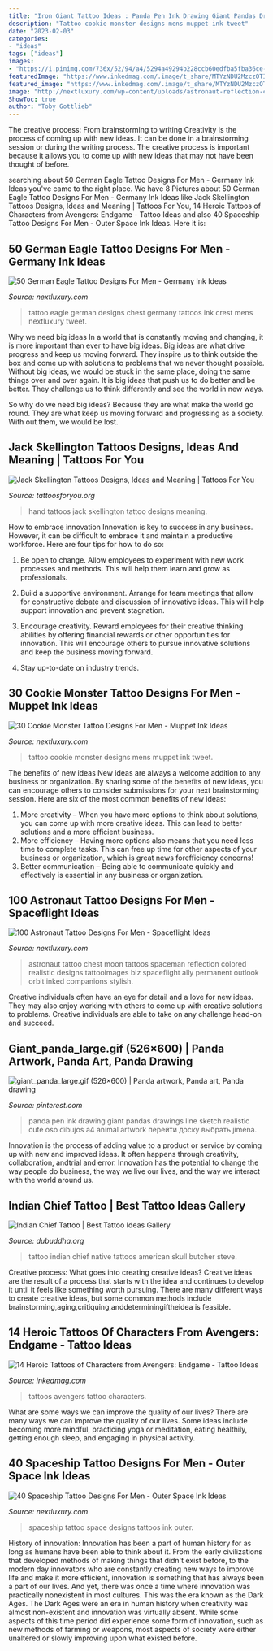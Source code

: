 ```yaml
---
title: "Iron Giant Tattoo Ideas : Panda Pen Ink Drawing Giant Pandas Drawings Line Sketch Realistic Cute Oso Dibujos A4 Animal Artwork перейти доску выбрать Jimena"
description: "Tattoo cookie monster designs mens muppet ink tweet"
date: "2023-02-03"
categories:
- "ideas"
tags: ["ideas"]
images:
- "https://i.pinimg.com/736x/52/94/a4/5294a49294b228ccb60edfba5fba36ce--panda-tattoos-giant-pandas.jpg"
featuredImage: "https://www.inkedmag.com/.image/t_share/MTYzNDU2MzczOTIzNzg0MDM0/avengers_endgame-fb.jpg"
featured_image: "https://www.inkedmag.com/.image/t_share/MTYzNDU2MzczOTIzNzg0MDM0/avengers_endgame-fb.jpg"
image: "http://nextluxury.com/wp-content/uploads/astronaut-reflection-chest-tattoos-for-men.jpg"
ShowToc: true
author: "Toby Gottlieb"
---
```



The creative process: From brainstorming to writing
Creativity is the process of coming up with new ideas. It can be done in a brainstorming session or during the writing process. The creative process is important because it allows you to come up with new ideas that may not have been thought of before.

	

		
searching about 50 German Eagle Tattoo Designs For Men - Germany Ink Ideas you've came to the right place. We have 8 Pictures about 50 German Eagle Tattoo Designs For Men - Germany Ink Ideas like Jack Skellington Tattoos Designs, Ideas and Meaning | Tattoos For You, 14 Heroic Tattoos of Characters from Avengers: Endgame - Tattoo Ideas and also 40 Spaceship Tattoo Designs For Men - Outer Space Ink Ideas. Here it is:
		
    
## 50 German Eagle Tattoo Designs For Men - Germany Ink Ideas

<img loading=lazy src="http://nextluxury.com/wp-content/uploads/mens-chest-ornate-german-eagle-tattoo.jpg" onerror="this.onerror=null;this.src='https://tse3.mm.bing.net/th?id=OIP.Gg_hbXRDhxWSF5hrJlTJygHaHa&amp;pid=15.1';" alt="50 German Eagle Tattoo Designs For Men - Germany Ink Ideas">

_Source: nextluxury.com_

>tattoo eagle german designs chest germany tattoos ink crest mens nextluxury tweet. 

	

Why we need big ideas
In a world that is constantly moving and changing, it is more important than ever to have big ideas. Big ideas are what drive progress and keep us moving forward. They inspire us to think outside the box and come up with solutions to problems that we never thought possible.
Without big ideas, we would be stuck in the same place, doing the same things over and over again. It is big ideas that push us to do better and be better. They challenge us to think differently and see the world in new ways.

So why do we need big ideas? Because they are what make the world go round. They are what keep us moving forward and progressing as a society. With out them, we would be lost.

    
## Jack Skellington Tattoos Designs, Ideas And Meaning | Tattoos For You

<img loading=lazy src="https://www.tattoosforyou.org/wp-content/uploads/2016/08/Jack-Skellington-Tattoo-Hand.jpg" onerror="this.onerror=null;this.src='https://tse3.mm.bing.net/th?id=OIP.9-DKbpJQIiQmZBy3P-imkgHaHa&amp;pid=15.1';" alt="Jack Skellington Tattoos Designs, Ideas and Meaning | Tattoos For You">

_Source: tattoosforyou.org_

>hand tattoos jack skellington tattoo designs meaning. 

	

How to embrace innovation
Innovation is key to success in any business. However, it can be difficult to embrace it and maintain a productive workforce. Here are four tips for how to do so:
1) Be open to change. Allow employees to experiment with new work processes and methods. This will help them learn and grow as professionals.

2) Build a supportive environment. Arrange for team meetings that allow for constructive debate and discussion of innovative ideas. This will help support innovation and prevent stagnation.

3) Encourage creativity. Reward employees for their creative thinking abilities by offering financial rewards or other opportunities for innovation. This will encourage others to pursue innovative solutions and keep the business moving forward.

4) Stay up-to-date on industry trends.

    
## 30 Cookie Monster Tattoo Designs For Men - Muppet Ink Ideas

<img loading=lazy src="http://nextluxury.com/wp-content/uploads/mens-cookie-monster-leg-tattoo-design-ideas.jpg" onerror="this.onerror=null;this.src='https://tse4.mm.bing.net/th?id=OIP.B-dQVPT_jjAYUGpKM2fizQHaKe&amp;pid=15.1';" alt="30 Cookie Monster Tattoo Designs For Men - Muppet Ink Ideas">

_Source: nextluxury.com_

>tattoo cookie monster designs mens muppet ink tweet. 

	

The benefits of new ideas
New ideas are always a welcome addition to any business or organization. By sharing some of the benefits of new ideas, you can encourage others to consider submissions for your next brainstorming session. Here are six of the most common benefits of new ideas: 
1. More creativity – When you have more options to think about solutions, you can come up with more creative ideas. This can lead to better solutions and a more efficient business. 
2. More efficiency – Having more options also means that you need less time to complete tasks. This can free up time for other aspects of your business or organization, which is great news forefficiency concerns! 
3. Better communication – Being able to communicate quickly and effectively is essential in any business or organization.

    
## 100 Astronaut Tattoo Designs For Men - Spaceflight Ideas

<img loading=lazy src="http://nextluxury.com/wp-content/uploads/astronaut-reflection-chest-tattoos-for-men.jpg" onerror="this.onerror=null;this.src='https://tse1.mm.bing.net/th?id=OIP.fVZpwec5m5r48G98RwGx8gHaHC&amp;pid=15.1';" alt="100 Astronaut Tattoo Designs For Men - Spaceflight Ideas">

_Source: nextluxury.com_

>astronaut tattoo chest moon tattoos spaceman reflection colored realistic designs tattooimages biz spaceflight ally permanent outlook orbit inked companions stylish. 

	

Creative individuals often have an eye for detail and a love for new ideas. They may also enjoy working with others to come up with creative solutions to problems. Creative individuals are able to take on any challenge head-on and succeed.

    
## Giant_panda_large.gif (526×600) | Panda Artwork, Panda Art, Panda Drawing

<img loading=lazy src="https://i.pinimg.com/736x/52/94/a4/5294a49294b228ccb60edfba5fba36ce--panda-tattoos-giant-pandas.jpg" onerror="this.onerror=null;this.src='https://tse2.mm.bing.net/th?id=OIP.wgLJ3IabAg5V6ub5Qa7TTgHaIc&amp;pid=15.1';" alt="giant_panda_large.gif (526×600) | Panda artwork, Panda art, Panda drawing">

_Source: pinterest.com_

>panda pen ink drawing giant pandas drawings line sketch realistic cute oso dibujos a4 animal artwork перейти доску выбрать jimena. 

	

Innovation is the process of adding value to a product or service by coming up with new and improved ideas. It often happens through creativity, collaboration, andtrial and error. Innovation has the potential to change the way people do business, the way we live our lives, and the way we interact with the world around us.

    
## Indian Chief Tattoo | Best Tattoo Ideas Gallery

<img loading=lazy src="http://www.dubuddha.org/wp-content/uploads/2015/10/Indian-Chief-Tattoo-by-Steve-Butcher.jpg" onerror="this.onerror=null;this.src='https://tse3.mm.bing.net/th?id=OIP.1Zi0APuGyrqNawXfFIYjkQHaJB&amp;pid=15.1';" alt="Indian Chief Tattoo | Best Tattoo Ideas Gallery">

_Source: dubuddha.org_

>tattoo indian chief native tattoos american skull butcher steve. 

	

Creative process: What goes into creating creative ideas?
Creative ideas are the result of a process that starts with the idea and continues to develop it until it feels like something worth pursuing. There are many different ways to create creative ideas, but some common methods include brainstorming,aging,critiquing,anddeterminingiftheidea is feasible.

    
## 14 Heroic Tattoos Of Characters From Avengers: Endgame - Tattoo Ideas

<img loading=lazy src="https://www.inkedmag.com/.image/t_share/MTYzNDU2MzczOTIzNzg0MDM0/avengers_endgame-fb.jpg" onerror="this.onerror=null;this.src='https://tse2.mm.bing.net/th?id=OIP.MZeXAZX926JxYhu7MxyFuwHaD4&amp;pid=15.1';" alt="14 Heroic Tattoos of Characters from Avengers: Endgame - Tattoo Ideas">

_Source: inkedmag.com_

>tattoos avengers tattoo characters. 

	

What are some ways we can improve the quality of our lives?
There are many ways we can improve the quality of our lives. Some ideas include becoming more mindful, practicing yoga or meditation, eating healthily, getting enough sleep, and engaging in physical activity.

    
## 40 Spaceship Tattoo Designs For Men - Outer Space Ink Ideas

<img loading=lazy src="http://nextluxury.com/wp-content/uploads/guys-spaceship-leg-calf-tattoos.jpg" onerror="this.onerror=null;this.src='https://tse3.mm.bing.net/th?id=OIP.fhLJBINkaflUDucGL8qGPwAAAA&amp;pid=15.1';" alt="40 Spaceship Tattoo Designs For Men - Outer Space Ink Ideas">

_Source: nextluxury.com_

>spaceship tattoo space designs tattoos ink outer. 

	

History of innovation:
Innovation has been a part of human history for as long as humans have been able to think about it. From the early civilizations that developed methods of making things that didn't exist before, to the modern day innovators who are constantly creating new ways to improve life and make it more efficient, innovation is something that has always been a part of our lives. And yet, there was once a time where innovation was practically nonexistent in most cultures. This was the era known as the Dark Ages.
The Dark Ages were an era in human history when creativity was almost non-existent and innovation was virtually absent. While some aspects of this time period did experience some form of innovation, such as new methods of farming or weapons, most aspects of society were either unaltered or slowly improving upon what existed before.

